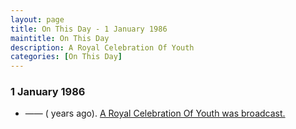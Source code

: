 ```yaml
---
layout: page
title: On This Day - 1 January 1986
maintitle: On This Day
description: A Royal Celebration Of Youth
categories: [On This Day]
---
```


### 1 January 1986
* —— (<span id="age"></span> years ago). [A Royal Celebration Of Youth was broadcast.](/yorkshire%20television/thames%20television/1986/01/01/a-royal-celebration-of-youth.html)

<!-- Script for calculating number of years ago -->
<script>
var dob = '19860101';
var year = Number(dob.substr(0, 4));
var month = Number(dob.substr(4, 2)) - 1;
var day = Number(dob.substr(6, 2));
var today = new Date();
var age = today.getFullYear() - year;
if (today.getMonth() < month || (today.getMonth() == month && today.getDate() < day)) {
  age--;
}
document.getElementById("age").innerHTML=age;
</script>

